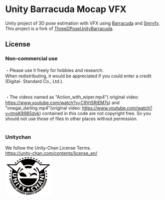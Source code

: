 # Unity Barracuda Mocap VFX

Unity project of 3D pose estimation with VFX using [Barracuda](https://github.com/Unity-Technologies/barracuda-release) and [Smrvfx](https://github.com/keijiro/Smrvfx). This project is a fork of [ThreeDPoseUnityBarracuda](https://github.com/digital-standard/ThreeDPoseUnityBarracuda).

## License
### Non-commercial use</br>
・Please use it freely for hobbies and research. </br>
  When redistributing, it would be appreciated if you could enter a credit (Digital-  Standard Co., Ltd.).</br></br>
   
・The videos named as "Action_with_wiper.mp4"(
original video: https://www.youtube.com/watch?v=C9VtSRiEM7s) and "onegai_darling.mp4"(original video: https://www.youtube.com/watch?v=tmsK8985dyk) contained in this code are not copyright free.
  So you should not use those of files in other places without permission.</br></br>

### Unitychan</br>
We follow the Unity-Chan License Terms.</br>
https://unity-chan.com/contents/license_en/</br>
![Light_Frame.png](Assets/StreamingAssets/ScreenShots/Light_Frame.png)</br></br>
